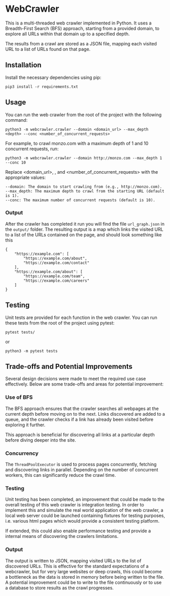 # WebCrawler 

This is a multi-threaded web crawler implemented in Python. It uses a Breadth-First Search (BFS) approach, starting 
from a provided domain, to explore all URLs within that domain up to a specified depth.

The results from a crawl are stored as a JSON file, mapping each visited URL to a list of URLs found on that page.

## Installation

Install the necessary dependencies using pip:

```
pip3 install -r requirements.txt
```

## Usage

You can run the web crawler from the root of the project with the following command:

```
python3 -m webcrawler.crawler --domain <domain_url> --max_depth <depth> --conc <number_of_concurrent_requests>
```
For example, to crawl monzo.com with a maximum depth of 1 and 10 concurrent requests, run:
```
python3 -m webcrawler.crawler --domain http://monzo.com --max_depth 1 --conc 10
``` 
Replace <domain_url>, <depth>, and <number_of_concurrent_requests> with the appropriate values:

    --domain: The domain to start crawling from (e.g., http://monzo.com).
    --max_depth: The maximum depth to crawl from the starting URL (default is 1).
    --conc: The maximum number of concurrent requests (default is 10).

### Output

After the crawler has completed it run you will find the file `url_graph.json` in the `output/` folder. The resulting 
output is a map which links the visited URL to a list of the URLs contained on the page, 
and should look something like this
```
{
    "https://example.com": [
        "https://example.com/about",
        "https://example.com/contact"
    ],
    "https://example.com/about": [
        "https://example.com/team",
        "https://example.com/careers"
    ]
}
```
## Testing

Unit tests are provided for each function in the web crawler. 
You can run these tests from the root of the project using pytest:

```
pytest tests/
``` 
or
``` 
python3 -m pytest tests
``` 

## Trade-offs and Potential Improvements

Several design decisions were made to meet the required use case effectively. 
Below are some trade-offs and areas for potential improvement:

### Use of BFS

The BFS approach ensures that the crawler searches all webpages at the current depth before moving on to the next. 
Links discovered are added to a queue, and the crawler checks if a link has already been visited before exploring it further.

This approach is beneficial for discovering all links at a particular depth before diving deeper into the site.
 

### Concurrency

The `ThreadPoolExecutor` is used to process pages concurrently, fetching and discovering links in parallel. 
Depending on the number of concurrent workers, this can significantly reduce the crawl time.

### Testing

Unit testing has been completed, an improvement that could be made to the overall testing of this web crawler is 
integration testing. In order to implement this and simulate the real world application of the web crawler, a local
web server could be launched containing fixtures for testing purposes, i.e. various html pages which would provide a consistent 
testing platform.

If extended, this could also enable performance testing and provide a internal means of discovering the crawlers limitations.


### Output

The output is written to JSON, mapping visited URLs to the list of discovered URLs. This is effective for the standard expectations
of a webcrawler, but for very large websites or deep crawls, this could become a bottleneck as the data is stored in memory before being written to the file. 
A potential improvement could be to write to the file continuously or to use a database to store results as the crawl progresses.

